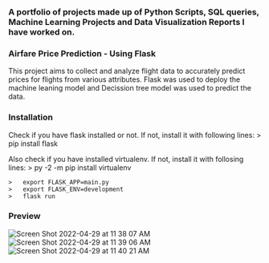 ### A portfolio of projects made up of Python Scripts, SQL queries, Machine Learning Projects and Data Visualization Reports I have worked on.

### Airfare Price Prediction - Using Flask
 This project aims to collect and analyze flight data to accurately predict prices for flights from various attributes. Flask was used to deploy the machine leaning model and Decission tree model was used to predict the data. 
 
 ### Installation
 
Check if you have flask installed or not. If not, install it with following lines:
    >   pip install flask

Also check if you have installed virtualenv. If not, install it with follosing lines:
    >   py -2 -m pip install virtualenv


    >   export FLASK_APP=main.py
    >   export FLASK_ENV=development
    >   flask run

### Preview
![Screen Shot 2022-04-29 at 11 38 07 AM](https://user-images.githubusercontent.com/85418036/166007267-13e9b2d1-53c0-4857-870e-5e113ba3c9c4.png)
![Screen Shot 2022-04-29 at 11 39 06 AM](https://user-images.githubusercontent.com/85418036/166007286-a87c5c9b-f6d5-4790-a744-de2fd9f87b0a.png)
![Screen Shot 2022-04-29 at 11 40 21 AM](https://user-images.githubusercontent.com/85418036/166007307-8e57a836-a34c-4520-b5a5-eea27868218e.png)
